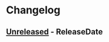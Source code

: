 # Changelog

<!-- next-header -->

## [Unreleased] - ReleaseDate

<!-- next-url -->

[unreleased]: https://github.com/mrvillage/leptos-tabler-icons/compare/v0.1.17...HEAD
